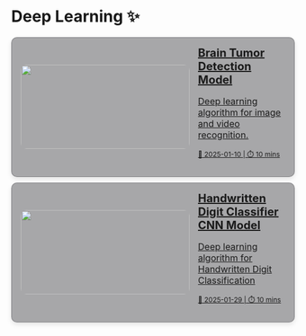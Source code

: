# Deep Learning ✨ 

<div style="display: flex; flex-direction: column; gap: 10px;">

<!-- Brain Tumor Detection Model -->
<a href="brain-tumor-detection-model" style="padding: 0 2px 0 16px; background-color: rgba(39, 39, 43, 0.4); border: 1px solid rgba(76, 76, 82, 0.4); border-radius: 10px; box-shadow: 0 4px 8px rgba(0,0,0,0.1); overflow: hidden; transition: transform 0.2s; display: flex; align-items: center;">
  <img src="https://t3.ftcdn.net/jpg/02/61/57/66/360_F_261576629_qbzv83cBaYxMjBCTtY85cHyTK2GFRvk7.jpg" alt="" style="width: 300px; height: 150px; object-fit: cover; border-radius: 10px;" />
  <div style="padding: 15px;">
    <h2 style="margin: 0; font-size: 20px;">Brain Tumor Detection Model</h2>
    <p style="font-size: 16px;">Deep learning algorithm for image and video recognition.</p>
    <p style="font-size: 12px;">📅 2025-01-10 | ⏱️ 10 mins</p>
  </div>
</a>

<!-- Handwritten Digit Classifier CNN Model  -->
<a href="handwritten-digit-classifier-CNN-Model" style="padding: 0 2px 0 16px; background-color: rgba(39, 39, 43, 0.4); border: 1px solid rgba(76, 76, 82, 0.4); border-radius: 10px; box-shadow: 0 4px 8px rgba(0,0,0,0.1); overflow: hidden; transition: transform 0.2s; display: flex; align-items: center;">
  <img src="https://t3.ftcdn.net/jpg/02/61/57/66/360_F_261576629_qbzv83cBaYxMjBCTtY85cHyTK2GFRvk7.jpg" alt="" style="width: 300px; height: 150px; object-fit: cover; border-radius: 10px;" />
  <div style="padding: 15px;">
    <h2 style="margin: 0; font-size: 20px;">Handwritten Digit Classifier CNN Model</h2>
    <p style="font-size: 16px;">Deep learning algorithm for Handwritten Digit Classification</p>
    <p style="font-size: 12px;">📅 2025-01-29 | ⏱️ 10 mins</p>
  </div>
</a>

</div>
